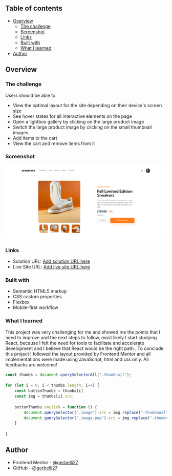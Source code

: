 ## Table of contents

- [Overview](#overview)
  - [The challenge](#the-challenge)
  - [Screenshot](#screenshot)
  - [Links](#links)
  - [Built with](#built-with)
  - [What I learned](#what-i-learned)
- [Author](#author)

## Overview

### The challenge

Users should be able to:

- View the optimal layout for the site depending on their device's screen size
- See hover states for all interactive elements on the page
- Open a lightbox gallery by clicking on the large product image
- Switch the large product image by clicking on the small thumbnail images
- Add items to the cart
- View the cart and remove items from it

### Screenshot

![](./images/screenshot.png)


### Links

- Solution URL: [Add solution URL here](https://github.com/gerbelli27/ecommerce)
- Live Site URL: [Add live site URL here](https://gerbelli27.github.io/ecommerce/)

### Built with

- Semantic HTML5 markup
- CSS custom properties
- Flexbox
- Mobile-first workflow

### What I learned

This project was very challenging for me and showed me the points that I need to improve and the next steps to follow, most likely I start studying React, because I felt the need for tools to facilitate and accelerate development and I believe that React would be the right path .  To conclude this project I followed the layout provided by Frontend Mentor and all implementations were made using JavaScript, html and css only.  All feedbacks are welcome!


```js
const thumbs = document.querySelectorAll(".thumbnail");

for (let i = 0; i < thumbs.length; i++) {
    const buttonThumbs = thumbs[i]
    const img = thumbs[i].src;

    buttonThumbs.onclick = function () {
        document.querySelector(".image").src = img.replace("-thumbnail", "")
        document.querySelector(".image-pop").src = img.replace("-thumbnail", "")
    }

}
```
## Author

- Frontend Mentor - [@gerbelli27](https://www.frontendmentor.io/profile/gerbelli27)
- GitHub - [@gerbelli27](https://github.com/gerbelli27)

